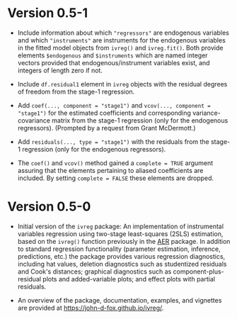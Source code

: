 # Version 0.5-1

* Include information about which `"regressors"` are endogenous variables and
  which `"instruments"` are instruments for the endogenous variables in the
  fitted model objects from `ivreg()` and `ivreg.fit()`. Both provide elements
  `$endogenous` and `$instruments` which are named integer vectors provided
  that endogenous/instrument variables exist, and integers of length zero if
  not.
  
* Include `df.residual1` element in `ivreg` objects with the residual degrees
  of freedom from the stage-1 regression.

* Add `coef(..., component = "stage1")` and `vcov(..., component = "stage1")`
  for the estimated coefficients and corresponding variance-covariance matrix
  from the stage-1 regression (only for the endogenous regressors). (Prompted
  by a request from Grant McDermott.)
  
* Add `residuals(..., type = "stage1")` with the residuals from the stage-1
  regression (only for the endogenous regressors).

* The `coef()` and `vcov()` method gained a `complete = TRUE` argument assuring
  that the elements pertaining to aliased coefficients are included. By setting
  `complete = FALSE` these elements are dropped.


# Version 0.5-0

* Initial version of the `ivreg` package: An implementation of instrumental
  variables regression using two-stage least-squares (2SLS) estimation, based on
  the `ivreg()` function previously in the
  [AER](https://CRAN.R-project.org/package=AER) package. In addition to standard
  regression functionality (parameter estimation, inference, predictions, etc.)
  the package provides various regression diagnostics, including hat values,
  deletion diagnostics such as studentized residuals and Cook's distances;
  graphical diagnostics such as component-plus-residual plots and added-variable
  plots; and effect plots with partial residuals.
  
* An overview of the package, documentation, examples, and vignettes are provided
  at <https://john-d-fox.github.io/ivreg/>.

